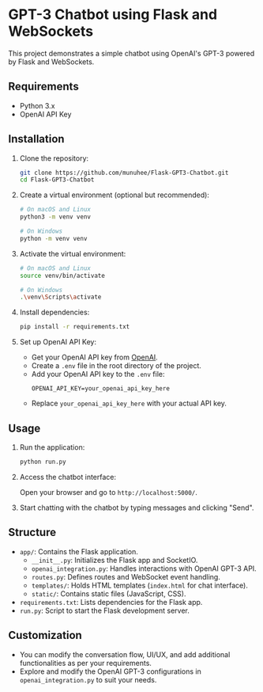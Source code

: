 # GPT-3 Chatbot using Flask and WebSockets

This project demonstrates a simple chatbot using OpenAI's GPT-3 powered by Flask and WebSockets.

## Requirements

- Python 3.x
- OpenAI API Key

## Installation

1. Clone the repository:

    ```bash
    git clone https://github.com/munuhee/Flask-GPT3-Chatbot.git
    cd Flask-GPT3-Chatbot
    ```

2. Create a virtual environment (optional but recommended):

    ```bash
    # On macOS and Linux
    python3 -m venv venv

    # On Windows
    python -m venv venv
    ```

3. Activate the virtual environment:

    ```bash
    # On macOS and Linux
    source venv/bin/activate

    # On Windows
    .\venv\Scripts\activate
    ```

4. Install dependencies:

    ```bash
    pip install -r requirements.txt
    ```

5. Set up OpenAI API Key:

    - Get your OpenAI API key from [OpenAI](https://platform.openai.com/account/api-keys).
    - Create a `.env` file in the root directory of the project.
    - Add your OpenAI API key to the `.env` file:
        ```
        OPENAI_API_KEY=your_openai_api_key_here
        ```
    - Replace `your_openai_api_key_here` with your actual API key.

## Usage

1. Run the application:

    ```bash
    python run.py
    ```

2. Access the chatbot interface:

    Open your browser and go to `http://localhost:5000/`.

3. Start chatting with the chatbot by typing messages and clicking "Send".

## Structure

- `app/`: Contains the Flask application.
    - `__init__.py`: Initializes the Flask app and SocketIO.
    - `openai_integration.py`: Handles interactions with OpenAI GPT-3 API.
    - `routes.py`: Defines routes and WebSocket event handling.
    - `templates/`: Holds HTML templates (`index.html` for chat interface).
    - `static/`: Contains static files (JavaScript, CSS).
- `requirements.txt`: Lists dependencies for the Flask app.
- `run.py`: Script to start the Flask development server.

## Customization

- You can modify the conversation flow, UI/UX, and add additional functionalities as per your requirements.
- Explore and modify the OpenAI GPT-3 configurations in `openai_integration.py` to suit your needs.
